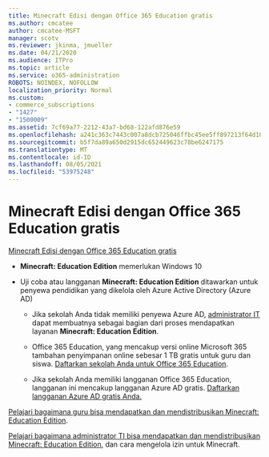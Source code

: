 ```yaml
---
title: Minecraft Edisi dengan Office 365 Education gratis
ms.author: cmcatee
author: cmcatee-MSFT
manager: scotv
ms.reviewer: jkinma, jmueller
ms.date: 04/21/2020
ms.audience: ITPro
ms.topic: article
ms.service: o365-administration
ROBOTS: NOINDEX, NOFOLLOW
localization_priority: Normal
ms.custom:
- commerce_subscriptions
- "1427"
- "1500009"
ms.assetid: 7cf69a77-2212-43a7-bd68-122afd876e59
ms.openlocfilehash: a241c363c7443c007a8dcb725046ffbc45ee5ff897213f64d109eab8a4fc4ff4
ms.sourcegitcommit: b5f7da89a650d2915dc652449623c78be6247175
ms.translationtype: MT
ms.contentlocale: id-ID
ms.lasthandoff: 08/05/2021
ms.locfileid: "53975248"
---
```

# <a name="minecraft-edition-with-office-365-education-for-free"></a>Minecraft Edisi dengan Office 365 Education gratis

[Minecraft Edisi dengan Office 365 Education gratis](https://docs.microsoft.com/education/windows/get-minecraft-for-education)
  
- **Minecraft: Education Edition** memerlukan Windows 10

- Uji coba atau langganan **Minecraft: Education Edition** ditawarkan untuk penyewa pendidikan yang dikelola oleh Azure Active Directory (Azure AD)

  - Jika sekolah Anda tidak memiliki penyewa Azure AD, [administrator IT](https://docs.microsoft.com/education/windows/school-get-minecraft) dapat membuatnya sebagai bagian dari proses mendapatkan layanan **Minecraft: Education Edition**.

  - Office 365 Education, yang mencakup versi online Microsoft 365 tambahan penyimpanan online sebesar 1 TB gratis untuk guru dan siswa. [Daftarkan sekolah Anda untuk Office 365 Education](https://www.microsoft.com/education/products/office).

  - Jika sekolah Anda memiliki langganan Office 365 Education, langganan ini mencakup langganan Azure AD gratis. [Daftarkan langganan Azure AD gratis Anda.](https://msdn.microsoft.com/library/windows/hardware/mt703369%28v=vs.85%29.aspx)

[Pelajari bagaimana guru bisa mendapatkan dan mendistribusikan Minecraft: Education Edition](https://docs.microsoft.com/education/windows/teacher-get-minecraft).
  
[Pelajari bagaimana administrator TI bisa mendapatkan dan mendistribusikan Minecraft: Education Edition](https://docs.microsoft.com/education/windows/school-get-minecraft), dan cara mengelola izin untuk Minecraft.